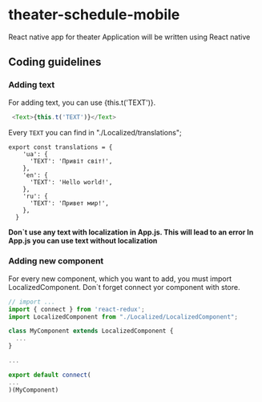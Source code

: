 # theater-schedule-mobile
React native app for theater
Application will be written using React native

## Coding guidelines

### Adding text

For adding text, you can use {this.t('TEXT')}. 

```javascript
 <Text>{this.t('TEXT')}</Text>
```

Every `TEXT` you can find in "./Localized/translations";

```
export const translations = {
    'ua': {
      'TEXT': 'Привіт світ!',
    },
    'en': {
      'TEXT': 'Hello world!',
    },
    'ru': {
      'TEXT': 'Привет мир!',
    },
  }
```

**Don`t use any text with localization in App.js. This will lead to an error
In App.js you can use text without localization**


### Adding new component

For every new component, which  you want to add, you must import LocalizedComponent.
Don`t forget connect yor component with store.

```javascript
// import ...
import { connect } from 'react-redux';
import LocalizedComponent from "./Localized/LocalizedComponent";

class MyComponent extends LocalizedComponent {
  ...
}

...

export default connect(
...
)(MyComponent)
```
